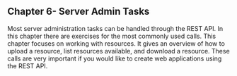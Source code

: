 ## Chapter 6- Server Admin Tasks


Most server administration tasks can be handled through the REST API. In this chapter there are exercises for the most commonly used calls. This chapter focuses on working with resources. It gives an overview of how to upload a resource, list resources available, and download a resource. These calls are very important if you would like to create web applications using the REST API.  
